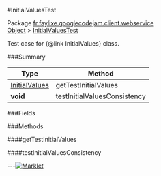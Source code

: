 #InitialValuesTest

Package [fr.faylixe.googlecodejam.client.webservice](https://github.com/Faylixe/googlecodejam-client/blob/master/fr/faylixe/googlecodejam/client/webservice)<br>
[Object]() > [InitialValuesTest](https://github.com/Faylixe/googlecodejam-client/blob/master/javadoc/fr/faylixe/googlecodejam/client/webservice/InitialValuesTest.md)

Test case for {@link InitialValues} class.

###Summary


| Type | Method |
| --- | --- |
| [InitialValues](https://github.com/Faylixe/googlecodejam-client/blob/master/javadoc/fr/faylixe/googlecodejam/client/webservice/InitialValues.md) | getTestInitialValues |
| **void** | testInitialValuesConsistency |

###Fields


###Methods

####getTestInitialValues


####testInitialValuesConsistency


---[![Marklet](https://img.shields.io/badge/Generated%20by-Marklet-green.svg)](https://github.com/Faylixe/marklet)